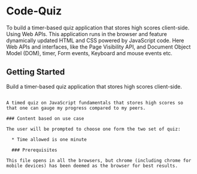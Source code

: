 # Code-Quiz
To build a timer-based quiz application that stores high scores client-side. Using Web APIs. This application runs in the browser and feature dynamically updated HTML and CSS powered by JavaScript code. Here Web APIs and interfaces, like the Page Visibility API, and Document Object Model (DOM), timer, Form events, Keyboard and mouse events etc.

## Getting Started

Build a timer-based quiz application that stores high scores client-side.

```

A timed quiz on JavaScript fundamentals that stores high scores so that one can gauge my progress compared to my peers.

### Content based on use case

The user will be prompted to choose one form the two set of quiz:

  * Time allowed is one minute

  ### Prerequisites

This file opens in all the browsers, but chrome (including chrome for mobile devices) has been deemed as the browser for best results.

